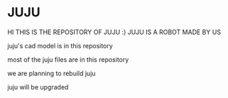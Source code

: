 # JUJU
HI THIS IS THE REPOSITORY OF JUJU :) JUJU IS A ROBOT MADE BY US 

juju's cad model is in this repository

most of the juju files are in this repository

we are planning to rebuild juju 







juju will be upgraded
